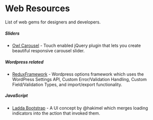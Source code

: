 Web Resources
=============

List of web gems for designers and developers.

##### Sliders

 * [Owl Carousel](http://owlgraphic.com/owlcarousel/index.html) - Touch enabled jQuery plugin that lets you create beautiful responsive carousel slider.


##### Wordpress related
 * [ReduxFramework](https://github.com/ReduxFramework/ReduxFramework) - Wordpress options framework which uses the WordPress Settings API, Custom Error/Validation Handling, Custom Field/Validation Types, and import/export functionality.

##### JavaScript
 * [Ladda Bootstrap](http://msurguy.github.io/ladda-bootstrap/) - A UI concept by @hakimel which merges loading indicators into the action that invoked them.
